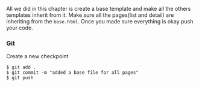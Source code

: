 All we did in this chapter is create a base template and make all the others templates inherit from it. Make sure all the pages(list and detail) are inheriting from the `base.html`. Once you made sure everything is okay push your code.

### Git

Create a new checkpoint

```shell
$ git add .
$ git commit -m "added a base file for all pages"
$ git push
```
